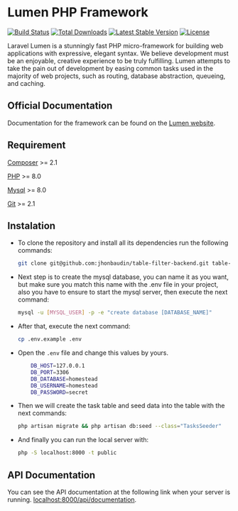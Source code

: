 # Lumen PHP Framework

[![Build Status](https://travis-ci.org/laravel/lumen-framework.svg)](https://travis-ci.org/laravel/lumen-framework)
[![Total Downloads](https://img.shields.io/packagist/dt/laravel/framework)](https://packagist.org/packages/laravel/lumen-framework)
[![Latest Stable Version](https://img.shields.io/packagist/v/laravel/framework)](https://packagist.org/packages/laravel/lumen-framework)
[![License](https://img.shields.io/packagist/l/laravel/framework)](https://packagist.org/packages/laravel/lumen-framework)

Laravel Lumen is a stunningly fast PHP micro-framework for building web applications with expressive, elegant syntax. We believe development must be an enjoyable, creative experience to be truly fulfilling. Lumen attempts to take the pain out of development by easing common tasks used in the majority of web projects, such as routing, database abstraction, queueing, and caching.

## Official Documentation

Documentation for the framework can be found on the [Lumen website](https://lumen.laravel.com/docs).

## Requirement

[Composer](https://getcomposer.org/download/) >= 2.1

[PHP](https://www.php.net/manual/es/install.php) >= 8.0

[Mysql](https://dev.mysql.com/downloads/) >= 8.0

[Git](https://git-scm.com/downloads) >= 2.1


## Instalation

- To clone the repository and install all its dependencies run the following commands:
    ```sh
    git clone git@github.com:jhonbaudin/table-filter-backend.git table-filter-backend && cd table-filter-backend && composer install
    ```
- Next step is to create the mysql database, you can name it as you want, but make sure you match this name with the .env file in your project, also you have to ensure to start the mysql server, then execute the next command:
    ```sh
    mysql -u [MYSQL_USER] -p -e "create database [DATABASE_NAME]"
    ```
- After that, execute the next command:
    ```sh
    cp .env.example .env
    ```
- Open the `.env` file and change this values by yours.
    ```sh
        DB_HOST=127.0.0.1
        DB_PORT=3306
        DB_DATABASE=homestead
        DB_USERNAME=homestead
        DB_PASSWORD=secret
    ```
- Then we will create the task table and seed data into the table with the next commands:
    ```sh
    php artisan migrate && php artisan db:seed --class="TasksSeeder"
    ```
- And finally you can run the local server with:
    ```sh
    php -S localhost:8000 -t public
    ```
## API Documentation

You can see the API documentation at the following link when your server is running. [localhost:8000/api/documentation](http://localhost:8000/api/documentation).

